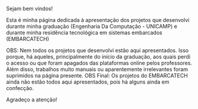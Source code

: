 Sejam bem vindos!

Esta é minha página dedicada à apresentação dos projetos que desenvolvi durante minha graduação (Engenharia Da Computação - UNICAMP) e durante minha residência tecnológica em sistemas embarcados (EMBARCATECH)

OBS: Nem todos os projetos que desenvolvi estão aqui apresentados. Isso porque, há aqueles, principalmente do início da graduação, aos quais perdi o acesso ou que foram apagados das plataformas online pelos professores. Além disso, trabalhos muito manuais ou aparentemente irrelevantes foram suprimidos na página presente.
OBS Final: Os projetos do EMBARCATECH ainda não estão todos aqui apresentados, pois há alguns ainda em confecção.

Agradeço a atenção!
